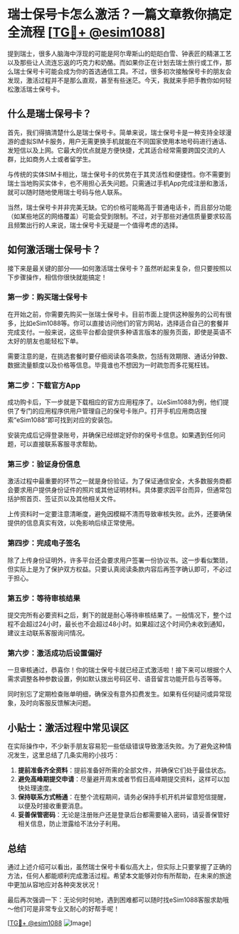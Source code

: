 # 瑞士保号卡怎么激活？一篇文章教你搞定全流程 [[TG💪+ @esim1088](https://t.me/s/esim1088)]

提到瑞士，很多人脑海中浮现的可能是阿尔卑斯山的皑皑白雪、钟表匠的精湛工艺以及那些让人流连忘返的巧克力和奶酪。而如果你正在计划去瑞士旅行或工作，那么瑞士保号卡可能会成为你的首选通信工具。不过，很多初次接触保号卡的朋友会发现，激活过程并不是那么直观，甚至有些迷茫。今天，我就来手把手教你如何轻松激活瑞士保号卡。

## 什么是瑞士保号卡？

首先，我们得搞清楚什么是瑞士保号卡。简单来说，瑞士保号卡是一种支持全球漫游的虚拟SIM卡服务，用户无需更换手机就能在不同国家使用本地号码进行通话、发短信以及上网。它最大的优点就是方便快捷，尤其适合经常需要跨国交流的人群，比如商务人士或者留学生。

与传统的实体SIM卡相比，瑞士保号卡的优势在于其灵活性和便捷性。你不需要到瑞士当地购买实体卡，也不用担心丢失问题。只需通过手机App完成注册和激活，就可以随时随地使用瑞士号码与他人联系。

当然，瑞士保号卡并非完美无缺。它的价格可能略高于普通电话卡，而且部分功能（如某些地区的网络覆盖）可能会受到限制。不过，对于那些对通信质量要求较高且频繁出行的人来说，瑞士保号卡无疑是一个值得考虑的选择。

## 如何激活瑞士保号卡？

接下来是最关键的部分——如何激活瑞士保号卡？虽然听起来复杂，但只要按照以下步骤操作，相信你很快就能搞定！

### 第一步：购买瑞士保号卡

在开始之前，你需要先购买一张瑞士保号卡。目前市面上提供这种服务的公司有很多，比如eSim1088等。你可以直接访问他们的官方网站，选择适合自己的套餐并完成支付。一般来说，这些平台都会提供多种语言版本的服务页面，即使是英语不太好的朋友也能轻松下单。

需要注意的是，在挑选套餐时要仔细阅读各项条款，包括有效期限、通话分钟数、数据流量额度以及价格等信息。毕竟谁也不想因为一时疏忽而多花冤枉钱。

### 第二步：下载官方App

成功购卡后，下一步就是下载相应的官方应用程序了。以eSim1088为例，他们提供了专门的应用程序供用户管理自己的保号卡账户。打开手机应用商店搜索“eSim1088”即可找到对应的安装包。

安装完成后记得登录账号，并确保已经绑定好你的保号卡信息。如果遇到任何问题，可以直接联系客服寻求帮助。

### 第三步：验证身份信息

激活过程中最重要的环节之一就是身份验证。为了保证通信安全，大多数服务商都会要求用户提供身份证件的照片或其他证明材料。具体要求因平台而异，但通常包括护照首页、签证页以及其他相关文件。

上传资料时一定要注意清晰度，避免因模糊不清而导致审核失败。此外，还要确保提供的信息真实有效，以免影响后续正常使用。

### 第四步：完成电子签名

除了上传身份证明外，许多平台还会要求用户签署一份协议书。这一步看似繁琐，但实际上是为了保护双方权益。只要认真阅读条款内容后再签字确认即可，不必过于担心。

### 第五步：等待审核结果

提交完所有必要资料之后，剩下的就是耐心等待审核结果了。一般情况下，整个过程不会超过24小时，最长也不会超过48小时。如果超过这个时间仍未收到通知，建议主动联系客服询问情况。

### 第六步：激活成功后设置偏好

一旦审核通过，恭喜你！你的瑞士保号卡就已经正式激活啦！接下来可以根据个人需求调整各种参数设置，例如默认拨出号码区号、语音留言功能开启与否等等。

同时别忘了定期检查账单明细，确保没有意外扣费发生。如果有任何疑问或异常现象，及时向客服反馈解决问题。

## 小贴士：激活过程中常见误区

在实际操作中，不少新手朋友容易犯一些低级错误导致激活失败。为了避免这种情况发生，这里总结了几条实用的小技巧：

1. **提前准备齐全资料**：提前准备好所需的全部文件，并确保它们处于最佳状态。
2. **避免高峰期提交申请**：尽量避开周末或者节假日高峰期提交资料，这样可以加快处理速度。
3. **保持联系方式畅通**：在整个流程期间，请务必保持手机开机并留意短信提醒，以便及时接收重要消息。
4. **妥善保管密码**：无论是注册账户还是登录后台都需要输入密码，请妥善保管好相关信息，防止泄露给不法分子利用。

## 总结

通过上述介绍可以看出，虽然瑞士保号卡看似高大上，但实际上只要掌握了正确的方法，任何人都能顺利完成激活过程。希望本文能够对你有所帮助，在未来的旅途中更加从容地应对各种突发状况！

最后再次强调一下：无论何时何地，遇到困难都可以随时找eSim1088客服求助哦～他们可是非常专业又耐心的好帮手呢！

[[TG💪+ @esim1088](https://t.me/s/esim1088) ![Image](https://i.postimg.cc/4NQfJmqS/Snipaste-2025-05-13-00-14-12.png)]